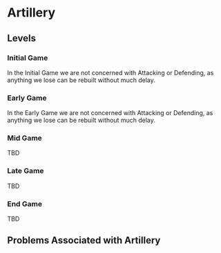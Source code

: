 # Artillery

## Levels

### Initial Game
In the Initial Game we are not concerned with Attacking or Defending, as anything we lose can be rebuilt without much delay.

### Early Game
In the Early Game we are not concerned with Attacking or Defending, as anything we lose can be rebuilt without much delay.

### Mid Game
TBD

### Late Game
TBD

### End Game
TBD

## Problems Associated with Artillery
